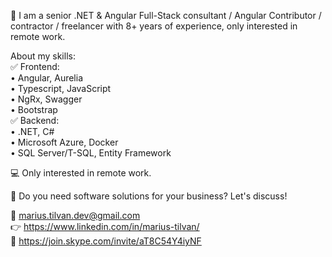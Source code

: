 👋 I am a senior .NET & Angular Full-Stack consultant / Angular Contributor / contractor / freelancer with 8+ years of experience, only interested in remote work.

About my skills: <br />
✅ Frontend:  <br />
• Angular, Aurelia <br />
• Typescript, JavaScript <br />
• NgRx, Swagger <br />
• Bootstrap <br />
✅ Backend:  <br />
• .NET, C# <br />
• Microsoft Azure, Docker <br />
• SQL Server/T-SQL, Entity Framework <br />

💻 Only interested in remote work.

🤝 Do you need software solutions for your business? Let's discuss!

📧 marius.tilvan.dev@gmail.com <br />
👉 https://www.linkedin.com/in/marius-tilvan/ <br />
💬 https://join.skype.com/invite/aT8C54Y4iyNF <br />
